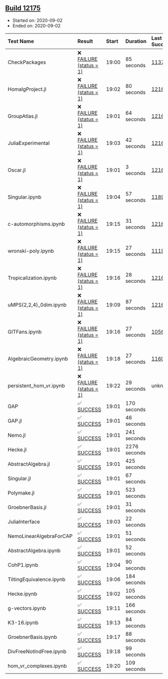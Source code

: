## [Build 12175](https://oscarci.mathematik.uni-kl.de/job/oscar/12175/)

* Started on: 2020-09-02
* Ended on: 2020-09-02

| Test Name    | Result | Start | Duration | Last Success | First Failure |
|:-------------|:-------|:------|:---------|:-------------|:--------------|
| CheckPackages | ❌ [FAILURE (status = 1)](https://oscarci.mathematik.uni-kl.de/job/oscar/12175/artifact/logs/build-12175/CheckPackages.log) | 19:00 | 85 seconds | [11376](https://oscarci.mathematik.uni-kl.de/job/oscar/11376/) | [11377](https://oscarci.mathematik.uni-kl.de/job/oscar/11377/) |
| HomalgProject.jl | ❌ [FAILURE (status = 1)](https://oscarci.mathematik.uni-kl.de/job/oscar/12175/artifact/logs/build-12175/HomalgProject.jl.log) | 19:02 | 80 seconds | [12167](https://oscarci.mathematik.uni-kl.de/job/oscar/12167/) | [12168](https://oscarci.mathematik.uni-kl.de/job/oscar/12168/) |
| GroupAtlas.jl | ❌ [FAILURE (status = 1)](https://oscarci.mathematik.uni-kl.de/job/oscar/12175/artifact/logs/build-12175/GroupAtlas.jl.log) | 19:01 | 64 seconds | [12167](https://oscarci.mathematik.uni-kl.de/job/oscar/12167/) | [12168](https://oscarci.mathematik.uni-kl.de/job/oscar/12168/) |
| JuliaExperimental | ❌ [FAILURE (status = 1)](https://oscarci.mathematik.uni-kl.de/job/oscar/12175/artifact/logs/build-12175/JuliaExperimental.log) | 19:03 | 42 seconds | [12167](https://oscarci.mathematik.uni-kl.de/job/oscar/12167/) | [12168](https://oscarci.mathematik.uni-kl.de/job/oscar/12168/) |
| Oscar.jl | ❌ [FAILURE (status = 1)](https://oscarci.mathematik.uni-kl.de/job/oscar/12175/artifact/logs/build-12175/Oscar.jl.log) | 19:01 | 3 seconds | [12167](https://oscarci.mathematik.uni-kl.de/job/oscar/12167/) | [12168](https://oscarci.mathematik.uni-kl.de/job/oscar/12168/) |
| Singular.ipynb | ❌ [FAILURE (status = 1)](https://oscarci.mathematik.uni-kl.de/job/oscar/12175/artifact/logs/build-12175/Singular.ipynb.log) | 19:04 | 57 seconds | [11893](https://oscarci.mathematik.uni-kl.de/job/oscar/11893/) | [11894](https://oscarci.mathematik.uni-kl.de/job/oscar/11894/) |
| c-automorphisms.ipynb | ❌ [FAILURE (status = 1)](https://oscarci.mathematik.uni-kl.de/job/oscar/12175/artifact/logs/build-12175/c-automorphisms.ipynb.log) | 19:15 | 31 seconds | [12167](https://oscarci.mathematik.uni-kl.de/job/oscar/12167/) | [12168](https://oscarci.mathematik.uni-kl.de/job/oscar/12168/) |
| wronski-poly.ipynb | ❌ [FAILURE (status = 1)](https://oscarci.mathematik.uni-kl.de/job/oscar/12175/artifact/logs/build-12175/wronski-poly.ipynb.log) | 19:15 | 27 seconds | [11192](https://oscarci.mathematik.uni-kl.de/job/oscar/11192/) | [11193](https://oscarci.mathematik.uni-kl.de/job/oscar/11193/) |
| Tropicalization.ipynb | ❌ [FAILURE (status = 1)](https://oscarci.mathematik.uni-kl.de/job/oscar/12175/artifact/logs/build-12175/Tropicalization.ipynb.log) | 19:16 | 28 seconds | [12167](https://oscarci.mathematik.uni-kl.de/job/oscar/12167/) | [12168](https://oscarci.mathematik.uni-kl.de/job/oscar/12168/) |
| uMPS(2,2,4)_0dim.ipynb | ❌ [FAILURE (status = 1)](https://oscarci.mathematik.uni-kl.de/job/oscar/12175/artifact/logs/build-12175/uMPS-2-2-4-_0dim.ipynb.log) | 19:09 | 87 seconds | [12167](https://oscarci.mathematik.uni-kl.de/job/oscar/12167/) | [12168](https://oscarci.mathematik.uni-kl.de/job/oscar/12168/) |
| GITFans.ipynb | ❌ [FAILURE (status = 1)](https://oscarci.mathematik.uni-kl.de/job/oscar/12175/artifact/logs/build-12175/GITFans.ipynb.log) | 19:16 | 27 seconds | [10566](https://oscarci.mathematik.uni-kl.de/job/oscar/10566/) | [10567](https://oscarci.mathematik.uni-kl.de/job/oscar/10567/) |
| AlgebraicGeometry.ipynb | ❌ [FAILURE (status = 1)](https://oscarci.mathematik.uni-kl.de/job/oscar/12175/artifact/logs/build-12175/AlgebraicGeometry.ipynb.log) | 19:18 | 27 seconds | [11602](https://oscarci.mathematik.uni-kl.de/job/oscar/11602/) | [11603](https://oscarci.mathematik.uni-kl.de/job/oscar/11603/) |
| persistent_hom_vr.ipynb | ❌ [FAILURE (status = 1)](https://oscarci.mathematik.uni-kl.de/job/oscar/12175/artifact/logs/build-12175/persistent_hom_vr.ipynb.log) | 19:22 | 29 seconds | unknown | unknown |
| GAP | ✅ [SUCCESS](https://oscarci.mathematik.uni-kl.de/job/oscar/12175/artifact/logs/build-12175/GAP.log) | 19:01 | 170 seconds |  |  |
| GAP.jl | ✅ [SUCCESS](https://oscarci.mathematik.uni-kl.de/job/oscar/12175/artifact/logs/build-12175/GAP.jl.log) | 19:01 | 46 seconds |  |  |
| Nemo.jl | ✅ [SUCCESS](https://oscarci.mathematik.uni-kl.de/job/oscar/12175/artifact/logs/build-12175/Nemo.jl.log) | 19:01 | 241 seconds |  |  |
| Hecke.jl | ✅ [SUCCESS](https://oscarci.mathematik.uni-kl.de/job/oscar/12175/artifact/logs/build-12175/Hecke.jl.log) | 19:01 | 2276 seconds |  |  |
| AbstractAlgebra.jl | ✅ [SUCCESS](https://oscarci.mathematik.uni-kl.de/job/oscar/12175/artifact/logs/build-12175/AbstractAlgebra.jl.log) | 19:01 | 425 seconds |  |  |
| Singular.jl | ✅ [SUCCESS](https://oscarci.mathematik.uni-kl.de/job/oscar/12175/artifact/logs/build-12175/Singular.jl.log) | 19:01 | 67 seconds |  |  |
| Polymake.jl | ✅ [SUCCESS](https://oscarci.mathematik.uni-kl.de/job/oscar/12175/artifact/logs/build-12175/Polymake.jl.log) | 19:01 | 523 seconds |  |  |
| GroebnerBasis.jl | ✅ [SUCCESS](https://oscarci.mathematik.uni-kl.de/job/oscar/12175/artifact/logs/build-12175/GroebnerBasis.jl.log) | 19:01 | 31 seconds |  |  |
| JuliaInterface | ✅ [SUCCESS](https://oscarci.mathematik.uni-kl.de/job/oscar/12175/artifact/logs/build-12175/JuliaInterface.log) | 19:03 | 22 seconds |  |  |
| NemoLinearAlgebraForCAP | ✅ [SUCCESS](https://oscarci.mathematik.uni-kl.de/job/oscar/12175/artifact/logs/build-12175/NemoLinearAlgebraForCAP.log) | 19:01 | 51 seconds |  |  |
| AbstractAlgebra.ipynb | ✅ [SUCCESS](https://oscarci.mathematik.uni-kl.de/job/oscar/12175/artifact/logs/build-12175/AbstractAlgebra.ipynb.log) | 19:01 | 52 seconds |  |  |
| CohP1.ipynb | ✅ [SUCCESS](https://oscarci.mathematik.uni-kl.de/job/oscar/12175/artifact/logs/build-12175/CohP1.ipynb.log) | 19:04 | 90 seconds |  |  |
| TiltingEquivalence.ipynb | ✅ [SUCCESS](https://oscarci.mathematik.uni-kl.de/job/oscar/12175/artifact/logs/build-12175/TiltingEquivalence.ipynb.log) | 19:06 | 184 seconds |  |  |
| Hecke.ipynb | ✅ [SUCCESS](https://oscarci.mathematik.uni-kl.de/job/oscar/12175/artifact/logs/build-12175/Hecke.ipynb.log) | 19:02 | 105 seconds |  |  |
| g-vectors.ipynb | ✅ [SUCCESS](https://oscarci.mathematik.uni-kl.de/job/oscar/12175/artifact/logs/build-12175/g-vectors.ipynb.log) | 19:11 | 166 seconds |  |  |
| K3-16.ipynb | ✅ [SUCCESS](https://oscarci.mathematik.uni-kl.de/job/oscar/12175/artifact/logs/build-12175/K3-16.ipynb.log) | 19:13 | 84 seconds |  |  |
| GroebnerBasis.ipynb | ✅ [SUCCESS](https://oscarci.mathematik.uni-kl.de/job/oscar/12175/artifact/logs/build-12175/GroebnerBasis.ipynb.log) | 19:17 | 88 seconds |  |  |
| DivFreeNotIndFree.ipynb | ✅ [SUCCESS](https://oscarci.mathematik.uni-kl.de/job/oscar/12175/artifact/logs/build-12175/DivFreeNotIndFree.ipynb.log) | 19:18 | 99 seconds |  |  |
| hom_vr_complexes.ipynb | ✅ [SUCCESS](https://oscarci.mathematik.uni-kl.de/job/oscar/12175/artifact/logs/build-12175/hom_vr_complexes.ipynb.log) | 19:20 | 109 seconds |  |  |

